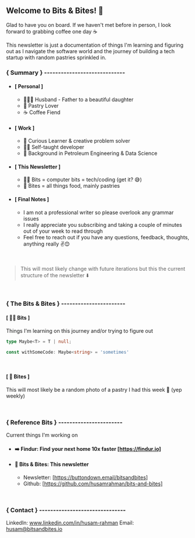 ## Welcome to Bits & Bites! 👋

Glad to have you on board. If we haven't met before in person, I look forward to grabbing coffee one day ☕️

 This newsletter is just a documentation of things I'm learning and figuring out as I navigate the software world and the journey of building a tech startup with random pastries sprinkled in.
### \{ Summary \} \-----------------------------

- #### **[ Personal ]**
    - 👨‍👩‍👧 Husband - Father to a beautiful daughter
    - 🥐 Pastry Lover
    - ☕️ Coffee Fiend
- #### **[ Work ]**
    - 🧐 Curious Learner & creative problem solver
    - 🧑‍💻 Self-taught developer
    - 🏫 Background in Petroleum Engineering & Data Science
- #### **[ This Newsletter ]**
    - 👨‍💻 Bits = computer bits = tech/coding (get it? 😅)
    - 🍪 Bites = all things food, mainly pastries
- #### **[ Final Notes ]**
    - I am not a professional writer so please overlook any grammar issues
    - I really appreciate you subscribing and taking a couple of minutes out of your week to read through
    - Feel free to reach out if you have any questions, feedback, thoughts, anything really ✌️😊

<br />

> This will most likely change with future iterations but this the current structure of the newsletter ⬇️

<br />

### \{ The Bits & Bites \} \-----------------------
#### **[ 👨‍💻 Bits ]**

Things I'm learning on this journey and/or trying to figure out

```ts
type Maybe<T> = T | null;

const withSomeCode: Maybe<string> = 'sometimes'
```

<br />

#### **[ 🍪 Bites ]**


This will most likely be a random photo of a pastry I had this week 🥐 (yep weekly)

<br />

### \{ Reference Bits \} \-----------------------


Current things I'm working on

- #### ➡️ **Findur:** Find your next home 10x faster  [https://findur.io]
- #### 📧 **Bits & Bites**: This newsletter
    - Newsletter: [https://buttondown.email/bitsandbites]
    - Github: [https://github.com/husamrahman/bits-and-bites]

<br />

### \{ Contact \} \-------------------------------

LinkedIn: www.linkedin.com/in/husam-rahman
Email: husam@bitsandbites.io